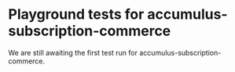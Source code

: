 # Playground tests for accumulus-subscription-commerce
We are still awaiting the first test run for accumulus-subscription-commerce.
